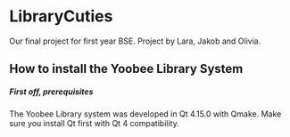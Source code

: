 # LibraryCuties

Our final project for first year BSE. Project by Lara, Jakob and Olivia.

## How to install the Yoobee Library System
##### First off, prerequisites
The Yoobee Library system was developed in Qt 4.15.0 with Qmake. Make sure you install Qt first with Qt 4 compatibility.
